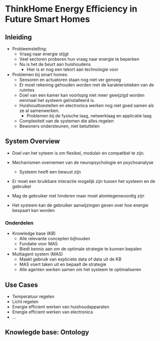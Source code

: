# ThinkHome Energy Efficiency in Future Smart Homes
## Inleiding
- Probleemstelling:
  - Vraag naar energie stijgt
  - Veel sectoren proberen hun vraag naar energie te beperken
  - Nu is het de beurt aan huishoudens
    - Hier is er nog een tekort aan technologie voor
- Problemen bij smart homes:
  - Sensoren en actuatoren staan nog niet ver genoeg
  - Er moet rekening gehouden worden met de karakteristieken van de ruimtes
  - Doel van een kamer kan voorlopig niet meer gewijzigd worden eenmaal het systeem geïnstalleerd is.
  - Huishoudtoestellen en electronica werken nog niet goed samen als ze al samenwerken.
    - Problemen bij de fysische laag, netwerklaag en applicatie laag
  - Complexiteit van de systemen die alles regelen
  - Bewoners ondersteunen, niet betuttelen

## System Overview
- Doel van het syteem is om flexibel, modulair en compatibel te zijn.
- Mechanismen overnemen van de neuropsychologie en psychoanalyse
  - Systeem heeft een bewust zijn

- Er moet een bruikbare interactie mogelijk zijn tussen het systeem en de gebruiker
- Mag de gebruiker niet hinderen maar moet alomtegenwoordig zijn

- Het systeem kan de gebruiker aanwijzingen geven over hoe energie bespaart kan worden

### Onderdelen
- Knowledge base (KB)
  - Alle relevante concepten bijhouden
  - Fundatie voor MAS
  - Biedt kennis aan om de optimale strategie te kunnen bepalen
- Multiagent system (MAS)
  - Maakt gebruik van expliciete data of data uit de KB
  - MAS voert taken uit en bepaalt de strategie
  - Alle agenten werken samen om het systeem te optimaliseren

## Use Cases
- Temperatuur regelen
- Licht regelen
- Energie efficient werken van huishoudapparaten
- Energie efficient werken van electronica
- ...

## Knowlegde base: Ontology
